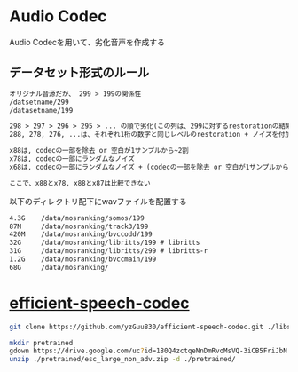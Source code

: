 # Audio Codec

Audio Codecを用いて、劣化音声を作成する

## データセット形式のルール



```txt
オリジナル音源だが、 299 > 199の関係性
/datsetname/299
/datasetname/199

298 > 297 > 296 > 295 > ... の順で劣化(この列は、299に対するrestorationの結果)
288, 278, 276, ...は、それぞれ1桁の数字と同じレベルのrestoration + ノイズを付加したもの

x88は, codecの一部を除去 or 空白が1サンプルから~2割
x78は, codecの一部にランダムなノイズ
x68は, codecの一部にランダムなノイズ + (codecの一部を除去 or 空白が1サンプルから~2割)

ここで、x88とx78, x88とx87は比較できない
```

以下のディレクトリ配下にwavファイルを配置する

```txt
4.3G    /data/mosranking/somos/199
87M     /data/mosranking/track3/199
420M    /data/mosranking/bvccodd/199
32G     /data/mosranking/libritts/199 # libritts
31G     /data/mosranking/libritts/299 # libritts-r
1.2G    /data/mosranking/bvccmain/199
68G     /data/mosranking/
```


# [efficient-speech-codec](https://github.com/yzGuu830/efficient-speech-codec)

```bash
git clone https://github.com/yzGuu830/efficient-speech-codec.git ./libs/efficient-speech-codec

mkdir pretrained
gdown https://drive.google.com/uc?id=180Q4zctqeNnDmRvoMsVQ-3iCB5FriJbN -O ./pretrained/
unzip ./pretrained/esc_large_non_adv.zip -d ./pretrained/
```